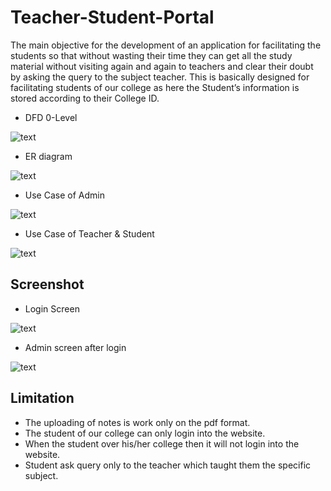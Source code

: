 # Teacher-Student-Portal
The main objective for the development of an application for facilitating the students so that without wasting their time they can get all the study material without visiting again and again to teachers and clear their doubt by asking the query to the subject teacher.
This is basically designed for facilitating students of our college as here the Student’s information is stored according to their College ID.

- DFD 0-Level 

![text](https://github.com/ruchi-9/Teacher-Student-Portal/blob/master/Screenshots/Dfd%200.PNG)
- ER diagram

![text](https://github.com/ruchi-9/Teacher-Student-Portal/blob/master/Screenshots/er%20diag.PNG)
- Use Case of Admin

![text](https://github.com/ruchi-9/Teacher-Student-Portal/blob/master/Screenshots/use%20case%20of%20admin.PNG)
- Use Case of Teacher & Student

![text](https://github.com/ruchi-9/Teacher-Student-Portal/blob/master/Screenshots/use%20case%20of%20teacher%20and%20student.PNG)

## Screenshot

- Login Screen

![text](https://github.com/ruchi-9/Teacher-Student-Portal/blob/master/Screenshots/login.PNG)

- Admin screen after login

![text](https://github.com/ruchi-9/Teacher-Student-Portal/blob/master/Screenshots/home%20page.PNG)

## Limitation
 - The uploading of notes is work only on the pdf format.
 - The student of our college can only login into the website.
 - When the student over his/her college then it will not login into the website.
 - Student ask query only to the teacher which taught them the specific subject.
